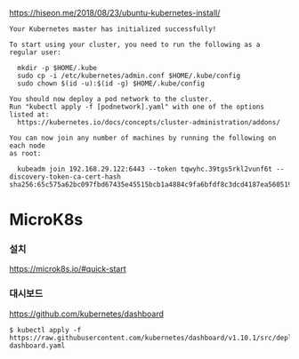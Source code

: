 https://hiseon.me/2018/08/23/ubuntu-kubernetes-install/

```
Your Kubernetes master has initialized successfully!

To start using your cluster, you need to run the following as a regular user:

  mkdir -p $HOME/.kube
  sudo cp -i /etc/kubernetes/admin.conf $HOME/.kube/config
  sudo chown $(id -u):$(id -g) $HOME/.kube/config

You should now deploy a pod network to the cluster.
Run "kubectl apply -f [podnetwork].yaml" with one of the options listed at:
  https://kubernetes.io/docs/concepts/cluster-administration/addons/

You can now join any number of machines by running the following on each node
as root:

  kubeadm join 192.168.29.122:6443 --token tqwyhc.39tgs5rkl2vunf6t --discovery-token-ca-cert-hash sha256:65c575a62bc097fbd67435e45515bcb1a4884c9fa6bfdf8c3dcd4187ea560519
```


# MicroK8s #

### 설치 ###

https://microk8s.io/#quick-start

### 대시보드 ###

https://github.com/kubernetes/dashboard

```
$ kubectl apply -f https://raw.githubusercontent.com/kubernetes/dashboard/v1.10.1/src/deploy/recommended/kubernetes-dashboard.yaml

```
